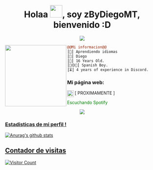 <h1 align="center">Holaa <img src="https://user-images.githubusercontent.com/66147422/150655515-88af3f9e-18a7-46f6-b8de-0d2f3c4caa35.gif" width="40px" />, soy zByDiegoMT, bienvenido :D</h1>

<p align="center">
  <img src="https://readme-typing-svg.herokuapp.com/?center=true&vCenter=true&color=cb204c&width=500&lines=Bienvenido" />
</p>


<img align="left" height="200" src="https://www.imore.com/sites/imore.com/files/styles/xlarge/public/field/image/2017/12/coding-cat-01.gif?itok=cU-4PGna"/>

```diff
@@Mi informacion@@
┋🚀┋ Aprendiendo idiomas
┋👤┋ Diego
┋🌌┋ 16 Years Old.
┋🔴🟡🔴┋ Spanish Boy.
┋⏳┋ 4 years of experience in Discord.

```

### Mi página web:

[<img align="left" alt="PaginaWeb" width="22px" src="https://cdn.discordapp.com/attachments/961676618496090192/961678865019858944/unknown.png" /> PROXIMAMENTE ]
<br />

<span style="color: green"> Escuchando Spotify </span>
<p align="center">
  <a href="https://open.spotify.com/user/31urux6tuxn5jkf3bonrhiad7lai">
    <img src="https://spotify-github-profile.vercel.app/api/view?uid=31urux6tuxn5jkf3bonrhiad7lai&cover_image=true&theme=default&bar_color=b9f0b7)](https://github.com/kittinan/spotify-github-profile">


### Estadisticas de mi perfil !
![Anurag's github stats](https://github-readme-stats.vercel.app/api?username=zByDiegoMT&count_private=true&show_icons=true?theme=buefy)


## Contador de visitas
![Visitor Count](https://profile-counter.glitch.me/zByDiegoMT/count.svg)

<br />
